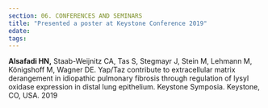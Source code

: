 ```yaml
---
section: 06. CONFERENCES AND SEMINARS
title: "Presented a poster at Keystone Conference 2019"
edate: 
tags:
---
```


**Alsafadi HN,** Staab-Weijnitz CA, Tas S, Stegmayr J, Stein M, Lehmann M, Königshoff M, Wagner DE. Yap/Taz contribute to extracellular matrix derangement in idiopathic pulmonary fibrosis through regulation of lysyl oxidase expression in distal lung epithelium. Keystone Symposia. Keystone, CO, USA. 2019